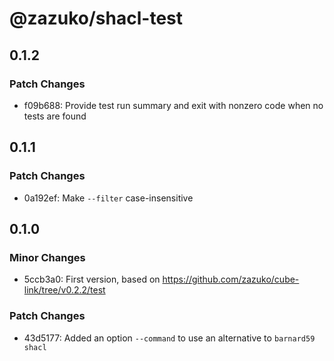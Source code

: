 # @zazuko/shacl-test

## 0.1.2

### Patch Changes

- f09b688: Provide test run summary and exit with nonzero code when no tests are found

## 0.1.1

### Patch Changes

- 0a192ef: Make `--filter` case-insensitive

## 0.1.0

### Minor Changes

- 5ccb3a0: First version, based on https://github.com/zazuko/cube-link/tree/v0.2.2/test

### Patch Changes

- 43d5177: Added an option `--command` to use an alternative to `barnard59 shacl`
